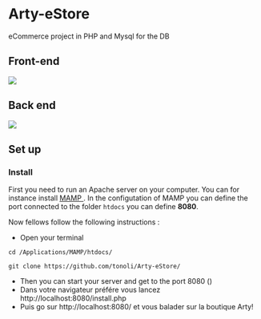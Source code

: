 # Arty-eStore
eCommerce project in PHP and Mysql for the DB

## Front-end 

<img src="https://user-images.githubusercontent.com/17257576/31349044-dddacccc-ad21-11e7-9fec-28ac58bc7de1.png">

## Back end

<img src="https://user-images.githubusercontent.com/17257576/31349047-df644db6-ad21-11e7-9961-2184c98888cf.png">

## Set up

### Install
First you need to run an Apache server on your computer. You can for instance install <a href="https://www.mamp.info/en"> MAMP </a>. In the configutation of MAMP you can define the port connected to the folder ```htdocs``` you can define **8080**. 

Now fellows follow the following instructions : 

* Open your terminal
```
cd /Applications/MAMP/htdocs/
```
```
git clone https://github.com/tonoli/Arty-eStore/ 
```

* Then you can start your server and get to the port 8080 ()
* Dans votre navigateur préfére vous lancez http://localhost:8080/install.php 
* Puis go sur http://localhost:8080/ et vous balader sur la boutique Arty! 

